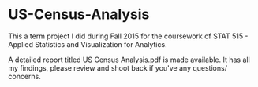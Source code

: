 # US-Census-Analysis

This a term project I did during Fall 2015 for the coursework of STAT 515 - Applied Statistics and Visualization for Analytics.

A detailed report titled US Census Analysis.pdf is made available. It has all my findings, please review and shoot back if you've any questions/ concerns.
